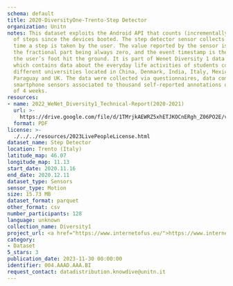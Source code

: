 ```yaml
---
schema: default
title: 2020-DiversityOne-Trento-Step Detector
organization: Unitn
notes: This dataset exploits the Android API that counts (incrementally) the number
  of steps since the devices booted. The step detector sensor collects an event each
  time a step is taken by the user. The value reported by the sensor is always one,
  the fractional part being always zero, and the event timestamp is the time when
  the user’s foot hit the ground. It is part of Wenet Diversity 1 data collection,
  which contains data about the everyday life activities of students coming from 8
  different universities located in China, Denmark, India, Italy, Mexico, Mongolia,
  Paraguay and UK. The data were collected via questionnaires, data coming from 27
  smartphone sensors associated to thousand self-reported annotations over a period
  of 4 weeks.
resources:
- name: 2022_WeNet_Diversity1_Technical-Report(2020-2021)
  url: >-
    https://drive.google.com/file/d/1TMrjkAEWRZ5xhETJKOCnERgh_Z06PO2E/view?usp=drive_link
  format: PDF
license: >-
  ./../../resources/2023LivePeopleLicense.html
dataset_name: Step Detector
location: Trento (Italy)
latitude_map: 46.07
longitude_map: 11.13
start_date: 2020.11.16
end_date: 2020.12.11
dataset_type: Sensors
sensor_type: Motion
size: 15.73 MB
dataset_format: parquet
other_format: csv
number_participants: 128
language: unknown
collection_name: Diversity1
project_url: <a href="https://www.internetofus.eu/">https://www.internetofus.eu/</a>
category:
- Dataset
5_stars: 3
publication_date: 2023-11-30 00:00:00
identifier: 004.AAAD.AAA.BI
request_contact: datadistribution.knowdive@unitn.it
---
```

